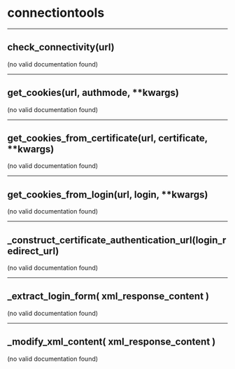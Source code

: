 # connectiontools  
  
- - -    
## check\_connectivity(url)  
(no valid documentation found)  
  
- - -    
## get\_cookies(url, authmode, **kwargs)  
(no valid documentation found)  
  
- - -    
## get\_cookies\_from\_certificate(url, certificate, **kwargs)  
(no valid documentation found)  
  
- - -    
## get\_cookies\_from\_login(url, login, **kwargs)  
(no valid documentation found)  
  
- - -    
## \_construct\_certificate\_authentication\_url(login\_redirect\_url)  
(no valid documentation found)  
  
- - -    
## \_extract\_login\_form( xml\_response\_content )  
(no valid documentation found)  
  
- - -    
## \_modify\_xml\_content( xml\_response\_content )  
(no valid documentation found)  
  
